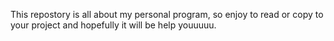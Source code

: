 This repostory is all about my personal program, so enjoy to read or copy to your project and hopefully it will be help youuuuu.
